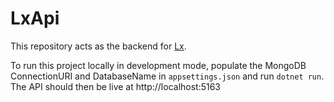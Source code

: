 # LxApi

This repository acts as the backend for [Lx](https://github.com/BattleMage0231/LxFrontend).

To run this project locally in development mode, populate the MongoDB ConnectionURI and DatabaseName in `appsettings.json` and run `dotnet run`. The API should then be live at http://localhost:5163

